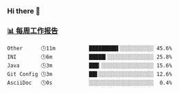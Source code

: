 ### Hi there 👋

<!-- waka-box start -->
### <a href="https://gist.github.com/b3f90cfdb958d2401b019f821c34c859" target="_blank">📊 每周工作报告</a>
```text
Other      🕓11m           █████████▌░░░░░░░░░░░ 45.6%
INI        🕓6m            █████▍░░░░░░░░░░░░░░░ 25.8%
Java       🕓3m            ███▎░░░░░░░░░░░░░░░░░ 15.6%
Git Config 🕓3m            ██▋░░░░░░░░░░░░░░░░░░ 12.6%
AsciiDoc   🕓0s            ░░░░░░░░░░░░░░░░░░░░░  0.4%
```
<!-- waka-box end -->

<!--
**yiningv/yiningv** is a ✨ _special_ ✨ repository because its `README.md` (this file) appears on your GitHub profile.
Here are some ideas to get you started:
- 🔭 I’m currently working on ...
- 🌱 I’m currently learning ...
- 👯 I’m looking to collaborate on ...
- 🤔 I’m looking for help with ...
- 💬 Ask me about ...
- 📫 How to reach me: ...
- 😄 Pronouns: ...
- ⚡ Fun fact: ...
-->
